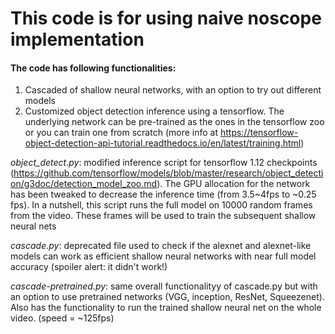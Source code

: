 # This code is for using naive noscope implementation
#### The code has following functionalities:
1. Cascaded of shallow neural networks, with an option to try out different models
2. Customized object detection inference using a tensorflow. The underlying network can be pre-trained as the ones in the tensorflow zoo or you can train one from scratch (more info at https://tensorflow-object-detection-api-tutorial.readthedocs.io/en/latest/training.html)

*object_detect.py*: modified inference script for tensorflow 1.12 checkpoints (https://github.com/tensorflow/models/blob/master/research/object_detection/g3doc/detection_model_zoo.md). The GPU allocation for the network has been tweaked to decrease the inference time (from 3.5~4fps to ~0.25 fps). In a nutshell, this script runs the full model on 10000 random frames from the video. These frames will be used to train the subsequent shallow neural nets

*cascade.py*: deprecated file used to check if the alexnet and alexnet-like models can work as efficient shallow neural networks with near full model accuracy (spoiler alert: it didn't work!)

*cascade-pretrained.py*: same overall functionalityy of cascade.py but with an option to use pretrained networks (VGG, inception, ResNet, Squeezenet). Also has the functionality to run the trained shallow neural net on the whole video. (speed = ~125fps)
